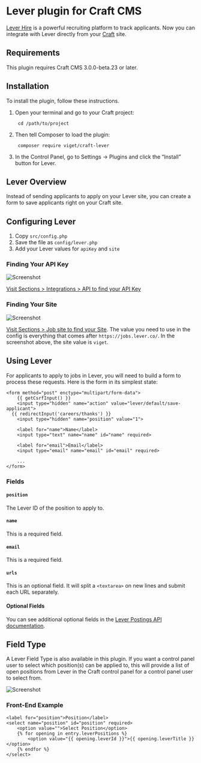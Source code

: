 # Lever plugin for Craft CMS

[Lever Hire](https://www.lever.co/) is a powerful recruiting platform to track applicants. Now you can integrate with Lever directly from your [Craft](https://craftcms.com/) site.

## Requirements

This plugin requires Craft CMS 3.0.0-beta.23 or later.

## Installation

To install the plugin, follow these instructions.

1. Open your terminal and go to your Craft project:

        cd /path/to/project

2. Then tell Composer to load the plugin:

        composer require viget/craft-lever

3. In the Control Panel, go to Settings → Plugins and click the “Install” button for Lever.

## Lever Overview

Instead of sending applicants to apply on your Lever site, you can create a form to save applicants right on your Craft site.

## Configuring Lever

1. Copy `src/config.php`
1. Save the file as `config/lever.php`
1. Add your Lever values for `apiKey` and `site`

### Finding Your API Key

![Screenshot](resources/lever-api-key.png)

[Visit Sections > Integrations > API to find your API Key](https://hire.lever.co/settings/integrations?tab=api)

### Finding Your Site

![Screenshot](resources/lever-site.png)

[Visit Sections > Job site to find your Site](https://hire.lever.co/settings/site). The value you need to use in the config is everything that comes after `https://jobs.lever.co/`. In the screenshot above, the site value is `viget`.

## Using Lever

For applicants to apply to jobs in Lever, you will need to build a form to process these requests. Here is the form in its simplest state:

```
<form method="post" enctype="multipart/form-data">
	{{ getCsrfInput() }}
	<input type="hidden" name="action" value="lever/default/save-applicant">
  {{ redirectInput('careers/thanks') }}
	<input type="hidden" name="position" value="1">

	<label for="name">Name</label>
	<input type="text" name="name" id="name" required>

	<label for="email">Email</label>
	<input type="email" name="email" id="email" required>

	...
</form>
```

### Fields

#### `position`
The Lever ID of the position to apply to.

#### `name`
This is a required field.

#### `email`
This is a required field.

#### `urls`
This is an optional field. It will split a `<textarea>` on new lines and submit each URL separately.

#### Optional Fields
You can see additional optional fields in the [Lever Postings API documentation](https://github.com/lever/postings-api#apply-to-a-job-posting).

## Field Type
A Lever Field Type is also available in this plugin. If you want a control panel user to select which position(s) can be applied to, this will provide a list of open positions from Lever in the Craft control panel for a control panel user to select from.

![Screenshot](resources/lever-field-type.png)

### Front-End Example
```
<label for="position">Position</label>
<select name="position" id="position" required>
	<option value="">Select Position</option>
	{% for opening in entry.leverPositions %}
		<option value="{{ opening.leverId }}">{{ opening.leverTitle }}</option>
	{% endfor %}
</select>
```
